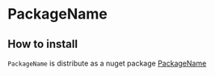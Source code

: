 # PackageName

## How to install
`PackageName` is distribute as a nuget package [PackageName](https://www.nuget.org/packages/SmartAnalyzers.PackageName/)
